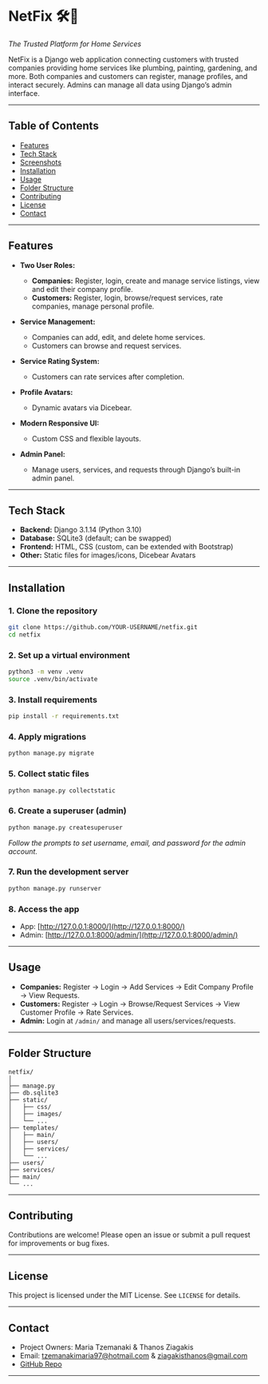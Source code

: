 # NetFix 🛠️🏡

*The Trusted Platform for Home Services*

NetFix is a Django web application connecting customers with trusted companies providing home services like plumbing, painting, gardening, and more. Both companies and customers can register, manage profiles, and interact securely. Admins can manage all data using Django’s admin interface.

---

## Table of Contents

* [Features](#features)
* [Tech Stack](#tech-stack)
* [Screenshots](#screenshots)
* [Installation](#installation)
* [Usage](#usage)
* [Folder Structure](#folder-structure)
* [Contributing](#contributing)
* [License](#license)
* [Contact](#contact)

---

## Features

* **Two User Roles:**

  * **Companies:** Register, login, create and manage service listings, view and edit their company profile.
  * **Customers:** Register, login, browse/request services, rate companies, manage personal profile.
* **Service Management:**

  * Companies can add, edit, and delete home services.
  * Customers can browse and request services.
* **Service Rating System:**

  * Customers can rate services after completion.
* **Profile Avatars:**

  * Dynamic avatars via Dicebear.
* **Modern Responsive UI:**

  * Custom CSS and flexible layouts.
* **Admin Panel:**

  * Manage users, services, and requests through Django’s built-in admin panel.

---

## Tech Stack

* **Backend:** Django 3.1.14 (Python 3.10)
* **Database:** SQLite3 (default; can be swapped)
* **Frontend:** HTML, CSS (custom, can be extended with Bootstrap)
* **Other:** Static files for images/icons, Dicebear Avatars


---

## Installation

### 1. Clone the repository

```bash
git clone https://github.com/YOUR-USERNAME/netfix.git
cd netfix
```

### 2. Set up a virtual environment

```bash
python3 -m venv .venv
source .venv/bin/activate
```

### 3. Install requirements

```bash
pip install -r requirements.txt
```

### 4. Apply migrations

```bash
python manage.py migrate
```

### 5. Collect static files

```bash
python manage.py collectstatic
```

### 6. Create a superuser (admin)

```bash
python manage.py createsuperuser
```

*Follow the prompts to set username, email, and password for the admin account.*

### 7. Run the development server

```bash
python manage.py runserver
```

### 8. Access the app

* App: [http://127.0.0.1:8000/](http://127.0.0.1:8000/)
* Admin: [http://127.0.0.1:8000/admin/](http://127.0.0.1:8000/admin/)

---

## Usage

* **Companies:** Register → Login → Add Services → Edit Company Profile → View Requests.
* **Customers:** Register → Login → Browse/Request Services → View Customer Profile → Rate Services.
* **Admin:** Login at `/admin/` and manage all users/services/requests.

---

## Folder Structure

```
netfix/
│
├── manage.py
├── db.sqlite3
├── static/
│   ├── css/
│   ├── images/
│   └── ...
├── templates/
│   ├── main/
│   ├── users/
│   ├── services/
│   └── ...
├── users/
├── services/
├── main/
└── ...
```

---

## Contributing

Contributions are welcome! Please open an issue or submit a pull request for improvements or bug fixes.

---

## License

This project is licensed under the MIT License. See `LICENSE` for details.

---

## Contact

* Project Owners: Maria Tzemanaki & Thanos Ziagakis
* Email: [tzemanakimaria97@hotmail.com](mailto:your.email@example.com) & [ziagakisthanos@gmail.com](mailto:your.email@example.com)
* [GitHub Repo](https://github.com/MariaTze/netfix)

---
